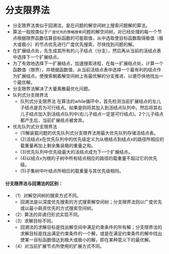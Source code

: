 # 分支限界法

* 分支限界法类似于回溯法，是在问题的解空间树上搜索问题解的算法。
* 算法一般按类似于`广度优先的策略搜索`问题的解空间树，对已经处理的每一个节点根据限界函数估算目标函数的可能取值，从中选取使目标函数取得极值（极大或极小）的节点优先进行广度优先搜索，尽快找到问题的解。
* 在扩展结点处，先生成其所有的儿子结点（分支），然后再从当前的活结点表中选择下一个扩展结点。
* 为了有效地选择下一扩展结点，加速搜索进程，在每一扩展结点处，计算一个函数值（限界），并根据函数值，从当前活结点表中选择一个最有利的结点作为扩展结点，使搜索朝着解空间树上有最优解的分支推进，以便尽快地找出一个最优解。
* 分支限界法解决了大量离散最优化问题。
* 队列式分支限界法
  * 队列式分支限界法     在算法的while循环中，首先检测当前扩展结点的左儿子结点是否为可行结点。如果是则将其加入到活结点队列中。然后将其右儿子结点加入到活结点队列中(右儿子结点一定是可行结点)。2个儿子结点都产生后，当前扩展结点被舍弃。       
* 优先队列式分支限界法
  * (1)解装载问题的优先队列式分支限界法用最大优先队列存储活结点表。
  * (2)活结点x在优先队列中的优先级定义为从根结点到结点x的路径所相应的载重量再加上剩余集装箱的重量之和。
  * (3)优先队列中优先级最大的活结点成为下一个扩展结点。
  * (4)以结点x为根的子树中所有结点相应的路径的载重量不超过它的优先级。
  * (5)子集树中叶结点所相应的载重量与其优先级相同。      

#### 分支限界法与回溯法的区别：

* （1）对解空间树的搜索方式不同。
  * 回溯法是以深度优先搜索的方式搜索解空间树；分支限界法则以广度优先或以最小耗资优先的方式搜索空间树。
* （2）算法的非递归形式实现不同。
* （3）求解目标不同。
  * 回溯法的求解目标是找出解空间中满足约束条件的所有解；分支限界法的求解目标是找出满足约束条件的一个解，或是在满足约束条件的解中找出使某一目标函数值达到极大或极小的解，即在某种意义下的最优解。
* （4）对当前扩展节点所使用的扩展方式不同。